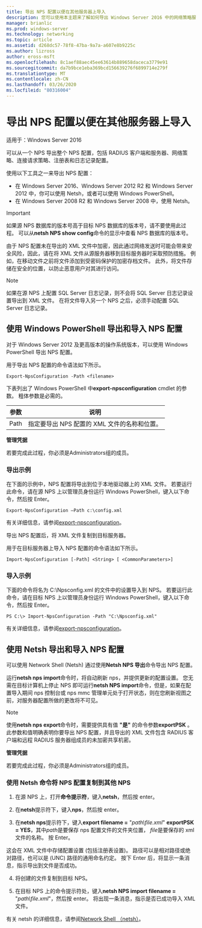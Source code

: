 ```yaml
---
title: 导出 NPS 配置以便在其他服务器上导入
description: 您可以使用本主题来了解如何导出 Windows Server 2016 中的网络策略服务器配置。
manager: brianlic
ms.prod: windows-server
ms.technology: networking
ms.topic: article
ms.assetid: d268dc57-78f8-47ba-9a7a-a607e8b9225c
ms.author: lizross
author: eross-msft
ms.openlocfilehash: 8c1aef88aec45ee63614b889658daceca3779e91
ms.sourcegitcommit: da7b9bce1eba369bcd156639276f6899714e279f
ms.translationtype: MT
ms.contentlocale: zh-CN
ms.lasthandoff: 03/26/2020
ms.locfileid: "80316004"
---
```

# <a name="export-an-nps-configuration-for-import-on-another-server"></a>导出 NPS 配置以便在其他服务器上导入

适用于：Windows Server 2016

可以从一个 NPS 导出整个 NPS 配置，包括 RADIUS 客户端和服务器、网络策略、连接请求策略、注册表和日志记录配置。 

使用以下工具之一来导出 NPS 配置：

- 在 Windows Server 2016、Windows Server 2012 R2 和 Windows Server 2012 中，你可以使用 Netsh，或者可以使用 Windows PowerShell。
- 在 Windows Server 2008 R2 和 Windows Server 2008 中，使用 Netsh。

> [!IMPORTANT]
> 如果源 NPS 数据库的版本号高于目标 NPS 数据库的版本号，请不要使用此过程。 可以从**netsh NPS show config**命令的显示中查看 NPS 数据库的版本号。

由于 NPS 配置未在导出的 XML 文件中加密，因此通过网络发送时可能会带来安全风险，因此，请在将 XML 文件从源服务器移到目标服务器时采取预防措施。 例如，在移动文件之前将文件添加到受密码保护的加密存档文件。 此外，将文件存储在安全的位置，以防止恶意用户对其进行访问。

> [!NOTE]
> 如果在源 NPS 上配置 SQL Server 日志记录，则不会将 SQL Server 日志记录设置导出到 XML 文件。 在将文件导入另一个 NPS 之后，必须手动配置 SQL Server 日志记录。

## <a name="export-and-import-the-nps-configuration-by-using-windows-powershell"></a>使用 Windows PowerShell 导出和导入 NPS 配置

对于 Windows Server 2012 及更高版本的操作系统版本，可以使用 Windows PowerShell 导出 NPS 配置。

用于导出 NPS 配置的命令语法如下所示。 

    Export-NpsConfiguration -Path <filename>

下表列出了 Windows PowerShell 中**export-npsconfiguration** cmdlet 的参数。 粗体参数是必需的。

|参数|说明|
|---------|-----------|
|Path|指定要导出 NPS 配置的 XML 文件的名称和位置。|

**管理凭据**

若要完成此过程，你必须是Administrators组的成员。

### <a name="export-example"></a>导出示例 

在下面的示例中，NPS 配置将导出到位于本地驱动器上的 XML 文件。 若要运行此命令，请在源 NPS 上以管理员身份运行 Windows PowerShell，键入以下命令，然后按 Enter。

`Export-NpsConfiguration –Path c:\config.xml` 

有关详细信息，请参阅[export-npsconfiguration](https://technet.microsoft.com/library/jj872749.aspx)。

导出 NPS 配置后，将 XML 文件复制到目标服务器。

用于在目标服务器上导入 NPS 配置的命令语法如下所示。

    Import-NpsConfiguration [-Path] <String> [ <CommonParameters>]

### <a name="import-example"></a>导入示例

下面的命令将名为 C:\Npsconfig.xml 的文件中的设置导入到 NPS。 若要运行此命令，请在目标 NPS 上以管理员身份运行 Windows PowerShell，键入以下命令，然后按 Enter。

    PS C:\> Import-NpsConfiguration -Path "C:\Npsconfig.xml"

有关详细信息，请参阅[export-npsconfiguration](https://technet.microsoft.com/library/jj872750.aspx)。

## <a name="export-and-import-the-nps-configuration-by-using-netsh"></a>使用 Netsh 导出和导入 NPS 配置

可以使用 Network Shell \(Netsh\) 通过使用**Netsh NPS 导出**命令导出 NPS 配置。

运行**netsh nps import**命令时，将自动刷新 nps，并提供更新的配置设置。 您无需在目标计算机上停止 NPS 即可运行**netsh NPS import**命令，但是，如果在配置导入期间 nps 控制台或 nps mmc 管理单元处于打开状态，则在您刷新视图之前，对服务器配置所做的更改将不可见。 

> [!NOTE]
> 使用**netsh nps export**命令时，需要提供具有值 **"是"** 的命令参数**exportPSK** 。 此参数和值明确表明你要导出 NPS 配置，并且导出的 XML 文件包含 RADIUS 客户端和远程 RADIUS 服务器组成员的未加密共享机密。

**管理凭据**

若要完成此过程，你必须是Administrators组的成员。

### <a name="to-copy-an-nps-configuration-to-another-nps-using-netsh-commands"></a>使用 Netsh 命令将 NPS 配置复制到其他 NPS

1. 在源 NPS 上，打开**命令提示符**，键入**netsh**，然后按 enter。

2. 在**netsh**提示符下，键入**nps**，然后按 enter。 

3. 在**netsh nps**提示符下，键入**export filename =** "*path\file.xml*" **exportPSK = YES**，其中*path*是要保存 nps 配置文件的文件夹位置， *file*是要保存的 xml 文件的名称。 按 Enter。 

这会在 XML 文件中存储配置设置 \(包括注册表设置\)。 路径可以是相对路径或绝对路径，也可以是 \(UNC\) 路径的通用命名约定。 按下 Enter 后，将显示一条消息，指示导出到文件是否成功。

4. 将创建的文件复制到目标 NPS。

5. 在目标 NPS 上的命令提示符处，键入**netsh NPS import filename =** "*path\file.xml*"，然后按 enter。 将出现一条消息，指示是否已成功导入 XML 文件。

有关 netsh 的详细信息，请参阅[Network Shell （netsh）](../netsh/netsh.md)。

